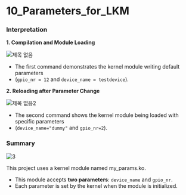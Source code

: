 # 10_Parameters_for_LKM


### Interpretation

**1. Compilation and Module Loading**

![제목 없음](https://github.com/dlgus8648/Linux_device_driver/assets/139437162/6ea9f9af-9d7c-443a-8c68-8625ff994bda)

   -  The first command demonstrates the kernel module writing default parameters
   -  (`gpio_nr = 12` and `device_name = testdevice`).







**2. Reloading after Parameter Change**

![제목 없음2](https://github.com/dlgus8648/Linux_device_driver/assets/139437162/170e117a-bd97-4476-89b1-a8dda6afa4a2)

   - The second command shows the kernel module being loaded with specific parameters
   - (`device_name="dummy"` and `gpio_nr=2`).



### Summary
![3](https://github.com/dlgus8648/Linux_device_driver/assets/139437162/0102f8cf-0888-486f-b682-8af0887306d3)

This project uses a kernel module named my_params.ko. 
- This module accepts **two parameters**: `device_name` and `gpio_nr`. 
- Each parameter is set by the kernel when the module is initialized.
